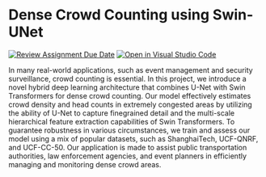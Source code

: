 # Dense Crowd Counting using Swin-UNet

[![Review Assignment Due Date](https://classroom.github.com/assets/deadline-readme-button-22041afd0340ce965d47ae6ef1cefeee28c7c493a6346c4f15d667ab976d596c.svg)](https://classroom.github.com/a/gMYYc2sg)
[![Open in Visual Studio Code](https://classroom.github.com/assets/open-in-vscode-2e0aaae1b6195c2367325f4f02e2d04e9abb55f0b24a779b69b11b9e10269abc.svg)](https://classroom.github.com/online_ide?assignment_repo_id=15502341&assignment_repo_type=AssignmentRepo)


In many real-world applications, such as event management and security surveillance, crowd counting is essential. In this project, we introduce a novel hybrid deep learning architecture that combines U-Net with Swin Transformers for dense crowd counting. Our model effectively estimates crowd density and head counts in extremely congested areas by utilizing the ability of U-Net to capture finegrained detail and the multi-scale hierarchical feature extraction capabilities of Swin Transformers. To guarantee robustness in various circumstances, we train and assess our model using a mix of popular datasets, such as ShanghaiTech, UCF-QNRF, and UCF-CC-50. Our application is made to assist public transportation authorities, law enforcement agencies, and event planners in efficiently managing and monitoring dense crowd areas.
